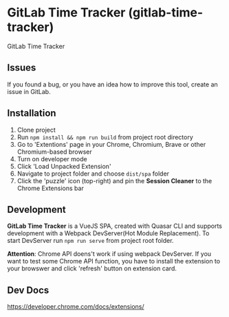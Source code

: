# GitLab Time Tracker (gitlab-time-tracker)

GitLab Time Tracker

## Issues
If you found a bug, or you have an idea how to improve this tool, create an issue in GitLab.

## Installation
1. Clone project
2. Run `npm install && npm run build` from project root directory
3. Go to 'Extentions' page in your Chrome, Chromium, Brave or other Chromium-based browser
4. Turn on developer mode
5. Click 'Load Unpacked Extension'
6. Navigate to project folder and choose `dist/spa` folder
7. Click the 'puzzle' icon (top-right) and pin the **Session Cleaner** to the Chrome Extensions bar

## Development
**GitLab Time Tracker** is a VueJS SPA, created with Quasar CLI and supports development with a Webpack DevServer(Hot Module Replacement).
To start DevServer run `npm run serve` from project root folder.

**Attention**: Chrome API doens't work if using webpack DevServer.
If you want to test some Chrome API function, you have to install the extension to your browswer
and click 'refresh' button on extension card.

## Dev Docs
https://developer.chrome.com/docs/extensions/
